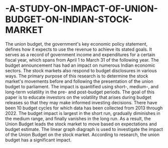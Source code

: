 # -A-STUDY-ON-IMPACT-OF-UNION-BUDGET-ON-INDIAN-STOCK-MARKET
The union budget, the government's key economic policy statement, defines how it expects to use the revenue to achieve its stated goals. It serves as a record of government income and expenditures for a certain fiscal year, which spans from April 1 to March 31 of the following year. The budget announcement has had an impact on numerous Indian economic sectors. The stock markets also respond to budget disclosures in various ways. The primary purpose of this research is to determine the stock market's movements before and following the presentation of the union budget to parliament. The impact is quantified using short-, medium-, and long-term volatility in the pre- and post-budget periods. The goal of this paper is to educate investors on the volatility that arises during budget releases so that they may make informed investing decisions. There have been 10 budget cycles for which data has been collected from 2013 through 2022. The budget impact is largest in the short run, gradually diminishes in the medium range, and finally vanishes in the long run. As a result, the Union Budget leads the stock market to move based on expectations and budget estimate. The linear graph diagraph is used to investigate the impact of the Union Budget on the stock market. According to research, the union budget has a significant impact.
